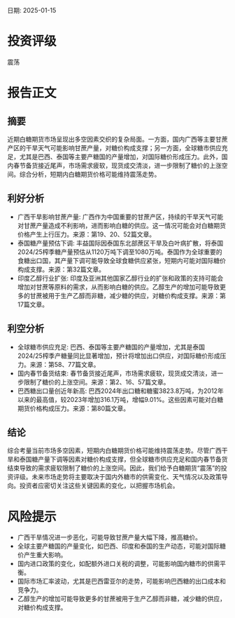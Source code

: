 
日期: 2025-01-15

# 投资评级

震荡

# 报告正文

## 摘要

近期白糖期货市场呈现出多空因素交织的复杂局面。一方面，国内广西等主要甘蔗产区的干旱天气可能影响甘蔗产量，对糖价构成支撑；另一方面，全球糖市供应充足，尤其是巴西、泰国等主要产糖国的产量增加，对国际糖价形成压力。此外，国内春节备货接近尾声，市场需求疲软，现货成交清淡，进一步限制了糖价的上涨空间。综合分析，短期内白糖期货价格可能维持震荡走势。

## 利好分析

* 广西干旱影响甘蔗产量: 广西作为中国重要的甘蔗产区，持续的干旱天气可能对甘蔗产量造成不利影响，进而影响白糖的供应。这一情况可能会对白糖期货价格产生上行压力。来源：第19、20、52篇文章。
* 泰国糖产量预估下调: 丰益国际因泰国东北部蔗区干旱及白叶病扩散，将泰国2024/25榨季糖产量预估从1120万吨下调至1080万吨。泰国作为全球重要的食糖出口国，其产量下调可能导致全球食糖供应紧张，短期内可能对国际糖价构成支撑。来源：第32篇文章。
* 印度乙醇行业扩张: 印度及亚洲其他国家乙醇行业的扩张和政策的支持可能会增加对甘蔗等原料的需求，从而影响白糖的供应。乙醇生产的增加可能导致更多的甘蔗被用于生产乙醇而非糖，减少糖的供应，对糖价构成支撑。来源：第17篇文章。

## 利空分析

* 全球糖市供应充足: 巴西、泰国等主要产糖国的产量增加，尤其是泰国2024/25榨季产糖量同比显著增加，预计将增加出口供应，对国际糖价形成压力。来源：第58、77篇文章。
* 国内春节备货结束: 春节备货接近尾声，市场需求疲软，现货成交清淡，进一步限制了糖价的上涨空间。来源：第2、16、57篇文章。
* 巴西糖出口量创近年新高: 巴西2024年出口糖和糖蜜3823.8万吨，为2012年以来的最高值，较2023年增加316.1万吨，增幅9.01%。这些因素可能对白糖期货价格构成压力。来源：第80篇文章。

## 结论

综合考量当前市场多空因素，短期内白糖期货价格可能维持震荡走势。尽管广西干旱和泰国糖产量下调等因素对糖价构成支撑，但全球糖市供应充足和国内春节备货结束导致的需求疲软限制了糖价的上涨空间。因此，我们给予白糖期货“震荡”的投资评级。未来市场走势将主要取决于国内外糖市的供需变化、天气情况以及政策导向。投资者应密切关注这些关键因素的变化，以把握市场机会。

# 风险提示

* 广西干旱情况进一步恶化，可能导致甘蔗产量大幅下降，推高糖价。
* 全球主要产糖国的产量变化，如巴西、印度和泰国的生产动态，可能对国际糖价产生重大影响。
* 国内进口政策的变化，如配额外进口关税的调整，可能影响国内糖市的供需平衡。
* 国际市场汇率波动，尤其是巴西雷亚尔的走势，可能影响巴西糖的出口成本和竞争力。
* 乙醇生产的增加可能导致更多的甘蔗被用于生产乙醇而非糖，减少糖的供应，对糖价构成支撑。
